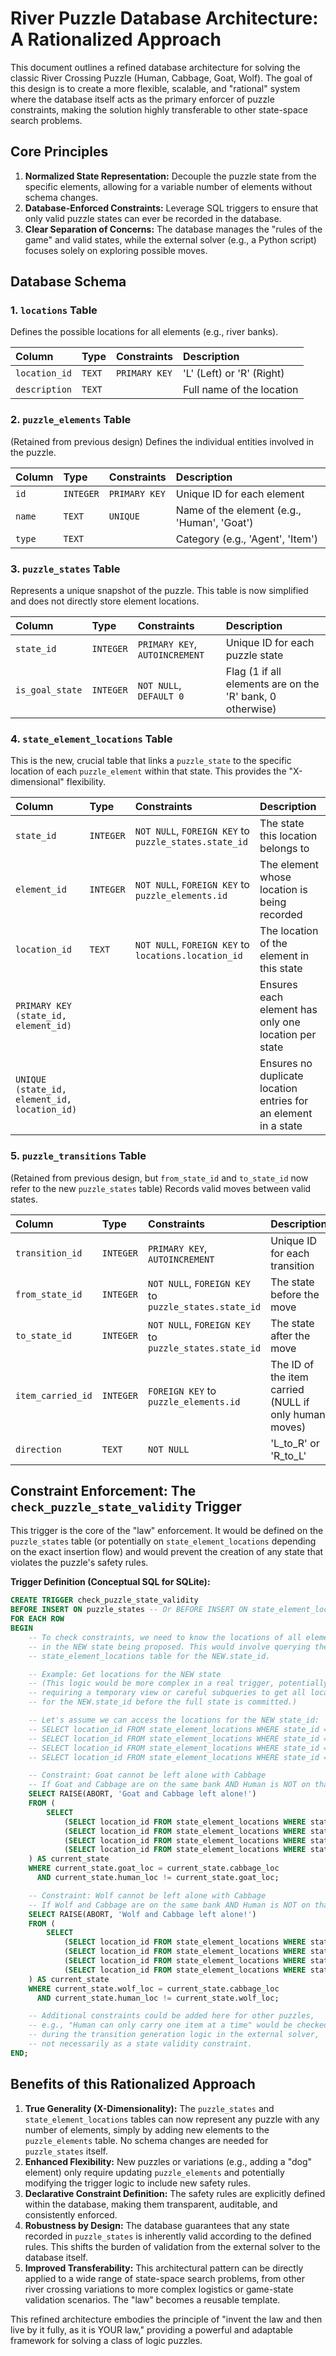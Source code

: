 # River Puzzle Database Architecture: A Rationalized Approach

This document outlines a refined database architecture for solving the classic River Crossing Puzzle (Human, Cabbage, Goat, Wolf). The goal of this design is to create a more flexible, scalable, and "rational" system where the database itself acts as the primary enforcer of puzzle constraints, making the solution highly transferable to other state-space search problems.

## Core Principles

1.  **Normalized State Representation:** Decouple the puzzle state from the specific elements, allowing for a variable number of elements without schema changes.
2.  **Database-Enforced Constraints:** Leverage SQL triggers to ensure that only valid puzzle states can ever be recorded in the database.
3.  **Clear Separation of Concerns:** The database manages the "rules of the game" and valid states, while the external solver (e.g., a Python script) focuses solely on exploring possible moves.

## Database Schema

### 1. `locations` Table

Defines the possible locations for all elements (e.g., river banks).

| Column      | Type    | Constraints      | Description             |
| :---------- | :------ | :--------------- | :---------------------- |
| `location_id` | `TEXT`  | `PRIMARY KEY`    | 'L' (Left) or 'R' (Right) |
| `description` | `TEXT`  |                  | Full name of the location |

### 2. `puzzle_elements` Table

(Retained from previous design) Defines the individual entities involved in the puzzle.

| Column    | Type      | Constraints   | Description             |
| :-------- | :-------- | :------------ | :---------------------- |
| `id`      | `INTEGER` | `PRIMARY KEY` | Unique ID for each element |
| `name`    | `TEXT`    | `UNIQUE`      | Name of the element (e.g., 'Human', 'Goat') |
| `type`    | `TEXT`    |               | Category (e.g., 'Agent', 'Item') |

### 3. `puzzle_states` Table

Represents a unique snapshot of the puzzle. This table is now simplified and does not directly store element locations.

| Column        | Type      | Constraints   | Description             |
| :------------ | :-------- | :------------ | :---------------------- |
| `state_id`    | `INTEGER` | `PRIMARY KEY`, `AUTOINCREMENT` | Unique ID for each puzzle state |
| `is_goal_state` | `INTEGER` | `NOT NULL`, `DEFAULT 0` | Flag (1 if all elements are on the 'R' bank, 0 otherwise) |

### 4. `state_element_locations` Table

This is the new, crucial table that links a `puzzle_state` to the specific location of each `puzzle_element` within that state. This provides the "X-dimensional" flexibility.

| Column        | Type      | Constraints   | Description             |
| :------------ | :-------- | :------------ | :---------------------- |
| `state_id`    | `INTEGER` | `NOT NULL`, `FOREIGN KEY` to `puzzle_states.state_id` | The state this location belongs to |
| `element_id`  | `INTEGER` | `NOT NULL`, `FOREIGN KEY` to `puzzle_elements.id` | The element whose location is being recorded |
| `location_id` | `TEXT`    | `NOT NULL`, `FOREIGN KEY` to `locations.location_id` | The location of the element in this state |
| `PRIMARY KEY (state_id, element_id)` |           |               | Ensures each element has only one location per state |
| `UNIQUE (state_id, element_id, location_id)` |           |               | Ensures no duplicate location entries for an element in a state |

### 5. `puzzle_transitions` Table

(Retained from previous design, but `from_state_id` and `to_state_id` now refer to the new `puzzle_states` table) Records valid moves between valid states.

| Column          | Type      | Constraints   | Description             |
| :-------------- | :-------- | :------------ | :---------------------- |
| `transition_id` | `INTEGER` | `PRIMARY KEY`, `AUTOINCREMENT` | Unique ID for each transition |
| `from_state_id` | `INTEGER` | `NOT NULL`, `FOREIGN KEY` to `puzzle_states.state_id` | The state before the move |
| `to_state_id`   | `INTEGER` | `NOT NULL`, `FOREIGN KEY` to `puzzle_states.state_id` | The state after the move |
| `item_carried_id` | `INTEGER` | `FOREIGN KEY` to `puzzle_elements.id` | The ID of the item carried (NULL if only human moves) |
| `direction`     | `TEXT`    | `NOT NULL`    | 'L_to_R' or 'R_to_L' |

## Constraint Enforcement: The `check_puzzle_state_validity` Trigger

This trigger is the core of the "law" enforcement. It would be defined on the `puzzle_states` table (or potentially on `state_element_locations` depending on the exact insertion flow) and would prevent the creation of any state that violates the puzzle's safety rules.

**Trigger Definition (Conceptual SQL for SQLite):**

```sql
CREATE TRIGGER check_puzzle_state_validity
BEFORE INSERT ON puzzle_states -- Or BEFORE INSERT ON state_element_locations, depending on transaction
FOR EACH ROW
BEGIN
    -- To check constraints, we need to know the locations of all elements
    -- in the NEW state being proposed. This would involve querying the
    -- state_element_locations table for the NEW.state_id.

    -- Example: Get locations for the NEW state
    -- (This logic would be more complex in a real trigger, potentially
    -- requiring a temporary view or careful subqueries to get all locations
    -- for the NEW.state_id before the full state is committed.)

    -- Let's assume we can access the locations for the NEW state_id:
    -- SELECT location_id FROM state_element_locations WHERE state_id = NEW.state_id AND element_id = (SELECT id FROM puzzle_elements WHERE name = 'Goat') INTO @goat_loc;
    -- SELECT location_id FROM state_element_locations WHERE state_id = NEW.state_id AND element_id = (SELECT id FROM puzzle_elements WHERE name = 'Cabbage') INTO @cabbage_loc;
    -- SELECT location_id FROM state_element_locations WHERE state_id = NEW.state_id AND element_id = (SELECT id FROM puzzle_elements WHERE name = 'Human') INTO @human_loc;
    -- SELECT location_id FROM state_element_locations WHERE state_id = NEW.state_id AND element_id = (SELECT id FROM puzzle_elements WHERE name = 'Wolf') INTO @wolf_loc;

    -- Constraint: Goat cannot be left alone with Cabbage
    -- If Goat and Cabbage are on the same bank AND Human is NOT on that bank
    SELECT RAISE(ABORT, 'Goat and Cabbage left alone!')
    FROM (
        SELECT
            (SELECT location_id FROM state_element_locations WHERE state_id = NEW.state_id AND element_id = (SELECT id FROM puzzle_elements WHERE name = 'Goat')) AS goat_loc,
            (SELECT location_id FROM state_element_locations WHERE state_id = NEW.state_id AND element_id = (SELECT id FROM puzzle_elements WHERE name = 'Cabbage')) AS cabbage_loc,
            (SELECT location_id FROM state_element_locations WHERE state_id = NEW.state_id AND element_id = (SELECT id FROM puzzle_elements WHERE name = 'Human')) AS human_loc,
            (SELECT location_id FROM state_element_locations WHERE state_id = NEW.state_id AND element_id = (SELECT id FROM puzzle_elements WHERE name = 'Wolf')) AS wolf_loc
    ) AS current_state
    WHERE current_state.goat_loc = current_state.cabbage_loc
      AND current_state.human_loc != current_state.goat_loc;

    -- Constraint: Wolf cannot be left alone with Cabbage
    -- If Wolf and Cabbage are on the same bank AND Human is NOT on that bank
    SELECT RAISE(ABORT, 'Wolf and Cabbage left alone!')
    FROM (
        SELECT
            (SELECT location_id FROM state_element_locations WHERE state_id = NEW.state_id AND element_id = (SELECT id FROM puzzle_elements WHERE name = 'Goat')) AS goat_loc,
            (SELECT location_id FROM state_element_locations WHERE state_id = NEW.state_id AND element_id = (SELECT id FROM puzzle_elements WHERE name = 'Cabbage')) AS cabbage_loc,
            (SELECT location_id FROM state_element_locations WHERE state_id = NEW.state_id AND element_id = (SELECT id FROM puzzle_elements WHERE name = 'Human')) AS human_loc,
            (SELECT location_id FROM state_element_locations WHERE state_id = NEW.state_id AND element_id = (SELECT id FROM puzzle_elements WHERE name = 'Wolf')) AS wolf_loc
    ) AS current_state
    WHERE current_state.wolf_loc = current_state.cabbage_loc
      AND current_state.human_loc != current_state.wolf_loc;

    -- Additional constraints could be added here for other puzzles,
    -- e.g., "Human can only carry one item at a time" would be checked
    -- during the transition generation logic in the external solver,
    -- not necessarily as a state validity constraint.
END;
```

## Benefits of this Rationalized Approach

1.  **True Generality (X-Dimensionality):** The `puzzle_states` and `state_element_locations` tables can now represent any puzzle with any number of elements, simply by adding new elements to the `puzzle_elements` table. No schema changes are needed for `puzzle_states` itself.
2.  **Enhanced Flexibility:** New puzzles or variations (e.g., adding a "dog" element) only require updating `puzzle_elements` and potentially modifying the trigger logic to include new safety rules.
3.  **Declarative Constraint Definition:** The safety rules are explicitly defined within the database, making them transparent, auditable, and consistently enforced.
4.  **Robustness by Design:** The database guarantees that any state recorded in `puzzle_states` is inherently valid according to the defined rules. This shifts the burden of validation from the external solver to the database itself.
5.  **Improved Transferability:** This architectural pattern can be directly applied to a wide range of state-space search problems, from other river crossing variations to more complex logistics or game-state validation scenarios. The "law" becomes a reusable template.

This refined architecture embodies the principle of "invent the law and then live by it fully, as it is YOUR law," providing a powerful and adaptable framework for solving a class of logic puzzles.
